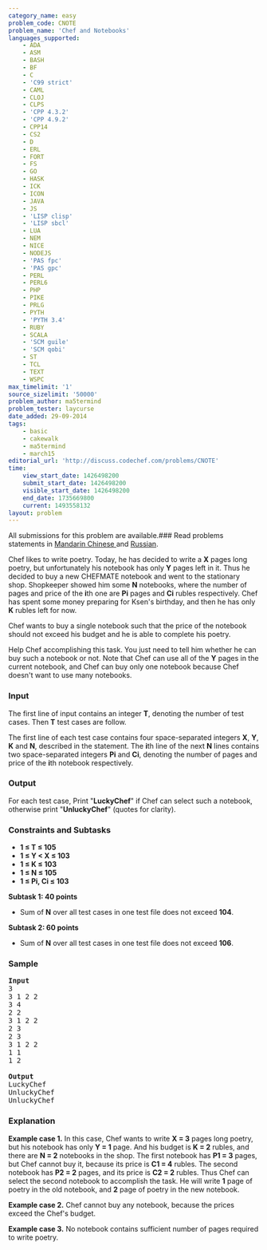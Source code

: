 ```yaml
---
category_name: easy
problem_code: CNOTE
problem_name: 'Chef and Notebooks'
languages_supported:
    - ADA
    - ASM
    - BASH
    - BF
    - C
    - 'C99 strict'
    - CAML
    - CLOJ
    - CLPS
    - 'CPP 4.3.2'
    - 'CPP 4.9.2'
    - CPP14
    - CS2
    - D
    - ERL
    - FORT
    - FS
    - GO
    - HASK
    - ICK
    - ICON
    - JAVA
    - JS
    - 'LISP clisp'
    - 'LISP sbcl'
    - LUA
    - NEM
    - NICE
    - NODEJS
    - 'PAS fpc'
    - 'PAS gpc'
    - PERL
    - PERL6
    - PHP
    - PIKE
    - PRLG
    - PYTH
    - 'PYTH 3.4'
    - RUBY
    - SCALA
    - 'SCM guile'
    - 'SCM qobi'
    - ST
    - TCL
    - TEXT
    - WSPC
max_timelimit: '1'
source_sizelimit: '50000'
problem_author: ma5termind
problem_tester: laycurse
date_added: 29-09-2014
tags:
    - basic
    - cakewalk
    - ma5termind
    - march15
editorial_url: 'http://discuss.codechef.com/problems/CNOTE'
time:
    view_start_date: 1426498200
    submit_start_date: 1426498200
    visible_start_date: 1426498200
    end_date: 1735669800
    current: 1493558132
layout: problem
---
```

All submissions for this problem are available.###  Read problems statements in [Mandarin Chinese ](http://www.codechef.com/download/translated/MARCH15/mandarin/CNOTE.pdf) and [Russian](http://www.codechef.com/download/translated/MARCH15/russian/CNOTE.pdf).

Chef likes to write poetry. Today, he has decided to write a **X** pages long poetry, but unfortunately his notebook has only **Y** pages left in it. Thus he decided to buy a new CHEFMATE notebook and went to the stationary shop. Shopkeeper showed him some **N** notebooks, where the number of pages and price of the **i**th one are **Pi** pages and **Ci** rubles respectively. Chef has spent some money preparing for Ksen's birthday, and then he has only **K** rubles left for now.

Chef wants to buy a single notebook such that the price of the notebook should not exceed his budget and he is able to complete his poetry.

Help Chef accomplishing this task. You just need to tell him whether he can buy such a notebook or not. Note that Chef can use all of the **Y** pages in the current notebook, and Chef can buy only one notebook because Chef doesn't want to use many notebooks.

### Input

The first line of input contains an integer **T**, denoting the number of test cases. Then **T** test cases are follow.

The first line of each test case contains four space-separated integers **X**, **Y**, **K** and **N**, described in the statement. The **i**th line of the next **N** lines contains two space-separated integers **Pi** and **Ci**, denoting the number of pages and price of the **i**th notebook respectively.

### Output

For each test case, Print "**LuckyChef**" if Chef can select such a notebook, otherwise print "**UnluckyChef**" (quotes for clarity).

### Constraints and Subtasks

- **1 ≤ T ≤ 105**
- **1 ≤ Y < X ≤ 103**
- **1 ≤ K ≤ 103**
- **1 ≤ N ≤ 105**
- **1 ≤ Pi, Ci ≤ 103**

**Subtask 1: 40 points**

- Sum of **N** over all test cases in one test file does not exceed **104**.

**Subtask 2: 60 points**

- Sum of **N** over all test cases in one test file does not exceed **106**.

### Sample

<pre>
<b>Input</b>
3
3 1 2 2
3 4
2 2    
3 1 2 2
2 3
2 3    
3 1 2 2
1 1
1 2

<b>Output</b>
LuckyChef
UnluckyChef
UnluckyChef
</pre>
### Explanation

**Example case 1.** In this case, Chef wants to write **X = 3** pages long poetry, but his notebook has only **Y = 1** page. And his budget is **K = 2** rubles, and there are **N = 2** notebooks in the shop. The first notebook has **P1 = 3** pages, but Chef cannot buy it, because its price is **C1 = 4** rubles. The second notebook has **P2 = 2** pages, and its price is **C2 = 2** rubles. Thus Chef can select the second notebook to accomplish the task. He will write **1** page of poetry in the old notebook, and **2** page of poetry in the new notebook.

**Example case 2.** Chef cannot buy any notebook, because the prices exceed the Chef's budget.

**Example case 3.** No notebook contains sufficient number of pages required to write poetry.
